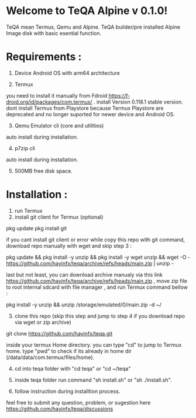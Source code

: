 # Welcome to TeQA Alpine v 0.1.0!
                                                     
TeQA mean Termux, Qemu and Alpine. TeQA builder/pre installed Alpine Image disk with basic esential function.

# Requirements :

1. Device Android OS with arm64 architecture

2. Termux 

you need to install it manually from Fdroid https://f-droid.org/id/packages/com.termux/ . install Version 0.118.1 stable version. dont install Termux from Playstore because Termux Playstore are deprecated and no longer suported for newer device and Android OS.

3. Qemu Emulator cli (core and utilities)

auto install during installation.

4. p7zip cli

auto install during installation.

5. 500MB free disk space.

# Installation :

1. run Termux
2. install git client for Termux (optional)

pkg update
pkg install git

if you cant install git client or error while copy this repo with git command, download repo manually with wget and skip step 3 :

pkg update && pkg install -y unzip && pkg install -y wget unzip && wget -O - https://github.com/hayinfx/teqa/archive/refs/heads/main.zip | unzip -

last but not least, you can download archive manualy via this link https://github.com/hayinfx/teqa/archive/refs/heads/main.zip , move zip file to root internal sdcard with file manager , and run Termux command bellow :

pkg install -y unzip && unzip /storage/emulated/0/main.zip -d ~/ 

3. clone this repo (skip this step and jump to step 4 if you download repo via wget or zip archive)

git clone https://github.com/hayinfx/teqa.git

inside your termux Home directory. you can type "cd" to jump to Termux home. type "pwd" to check if its already in home dir (/data/data/com.termux/files/home).

4. cd into teqa folder with "cd teqa" or "cd ~/teqa" 

5. inside teqa folder run command "sh install.sh" or "sh ./install.sh".

6. follow instruction during installtion process.

feel free to submit any question, problem, or sugestion here https://github.com/hayinfx/teqa/discussions
